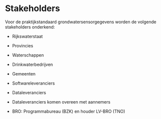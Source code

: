 Stakeholders
============

Voor de praktijkstandaard grondwatersensorgegevens worden de volgende
stakeholders onderkend:

-   Rijkswaterstaat

-   Provincies

-   Waterschappen

-   Drinkwaterbedrijven

-   Gemeenten

-   Softwareleveranciers

-   Dataleveranciers

-   Dataleveranciers komen overeen met aannemers

-   BRO: Programmabureau (BZK) en houder LV-BRO (TNO)
